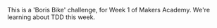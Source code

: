 This is a 'Boris Bike' challenge, for Week 1 of Makers Academy. We're learning about TDD this week.
